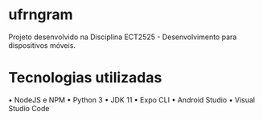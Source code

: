 # ufrngram
Projeto desenvolvido na Disciplina ECT2525 - Desenvolvimento para dispositivos móveis.


# Tecnologias utilizadas
• NodeJS e NPM
• Python 3
• JDK 11
• Expo CLI
• Android Studio
• Visual Studio Code
